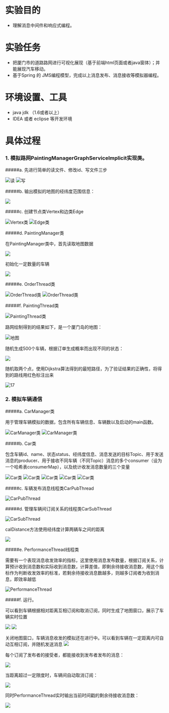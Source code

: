 # 实验目的
- 理解消息中间件和响应式编程。
# 实验任务
- 把厦门市的道路路网进行可视化展现（基于前端html页面或者java窗体）；并能展现汽车移动。
- 基于Spring 的 JMS编程模型，完成以上消息发布、消息接收等模拟器编程。

# 环境设置、工具
- java jdk （1.6或者以上）
- IDEA 或者 eclipse 等开发环境
# 具体过程
### 1. 模拟路网PaintingManagerGraphServiceImplicit实现类。
#####a. 先进行简单的读文件、修改id、写文件三步

![读](https://i.loli.net/2019/06/22/5d0e4686bb61a90284.png)
![写](https://i.loli.net/2019/06/22/5d0e4696d51c228889.png
)

#####b. 输出模拟的地图的经纬度范围信息：

![](https://i.loli.net/2019/06/22/5d0e479164f2e15868.png
)

#####c. 创建节点类Vertex和边类Edge

![Vertex类](https://i.loli.net/2019/06/22/5d0e489c1aa9b79224.png
)
![Edge类](https://i.loli.net/2019/06/22/5d0e489aaabd054154.png)

#####d. PaintingManager类

在PaintingManager类中，首先读取地图数据

![](https://i.loli.net/2019/06/22/5d0e49957b6bd95443.png
)

初始化一定数量的车辆

![](https://i.loli.net/2019/06/22/5d0e4a03efcad99745.png
)

#####e. OrderThread类

![OrderThread类](https://i.loli.net/2019/06/22/5d0e4a737d86038161.png
)
![OrderThread类](https://i.loli.net/2019/06/22/5d0e4b50b4ea591496.png
)

#####f. PaintingThread类

![PaintingThread类](https://i.loli.net/2019/06/22/5d0e4c16adb1446073.png
)

路网绘制得到的结果如下，是一个厦门岛的地图：

![地图](https://i.loli.net/2019/06/22/5d0e4cf56e06d25349.png
)

随机生成500个车辆，根据订单生成概率而出现不同的状态：

![](https://i.loli.net/2019/06/22/5d0e4d29e4deb54082.png)

随机取两个点，使用Dijkstra算法得到的最短路径，为了验证结果的正确性，将得到的路线用红色标注出来

![17](https://i.loli.net/2019/06/22/5d0e4dc9e1f3775611.png
)

### 2. 模拟车辆通信

#####a. CarManager类

用于管理车辆模拟的数据，包含所有车辆信息、车辆数以及启动的main函数。

![CarManager类](https://i.loli.net/2019/06/22/5d0e4e6f5f6e240005.png
)
![CarManager类](https://i.loli.net/2019/06/22/5d0e4e6f5d79e10346.png
)

#####b. Car类

包含车辆id、name、状态status、经纬度信息、消息发送的目标Topic、用于发送消息的producer、用于接收不同车辆（不同Topic）消息的多个consumer（设为一个哈希表consumerMap），以及统计收发消息数量的三个变量

![Car类](https://i.loli.net/2019/06/22/5d0e4f0de55eb24550.png
)
![Car类](https://i.loli.net/2019/06/22/5d0e4f0e52f3646843.png
)
![Car类](https://i.loli.net/2019/06/22/5d0e4f0cc159817326.png
)
![Car类](https://i.loli.net/2019/06/22/5d0e4f0cd309748530.png
)
![Car类](https://i.loli.net/2019/06/22/5d0e4f0ce465d12717.png
)

#####c. 车辆发布消息线程类CarPubThread

![CarPubThread](https://i.loli.net/2019/06/22/5d0e4ffb5d86161055.png
)

#####d. 管理车辆间订阅关系的线程类CarSubThread

![CarSubThread](https://i.loli.net/2019/06/22/5d0e502ce3d8e13378.png
)

calDistance方法使用经纬度计算两辆车之间的距离

![](https://i.loli.net/2019/06/22/5d0e505c755c372515.png
)

#####e. PerformanceThread线程类

需要有一个表现消息收发效率的指标，这里使用消息发布数量，根据订阅关系，计算预计收到消息数和实际收到消息数，计算差值，即剩余待接收消息数，用这个指标作为判断收发效率的标准，若剩余待接收消息数越多，则越多订阅者为收到消息，即效率越低

![PerformanceThread](https://i.loli.net/2019/06/23/5d0e50ae5ee5548347.png
)

#####f. 运行。

可以看到车辆根据相对距离互相订阅和取消订阅，同时生成了地图窗口，展示了车辆实时位置

![](https://i.loli.net/2019/06/23/5d0e519291a1f68044.png
)
![](https://i.loli.net/2019/06/23/5d0e5190cf7c329557.png)

关闭地图窗口，车辆消息收发的模拟还在进行中。可以看到车辆在一定距离内可自动互相订阅，并随机发送消息
![](https://i.loli.net/2019/06/23/5d0e5234eef0244958.png
)

每个订阅了发布者的接受者，都能接收到发布者发布的消息：

![](https://i.loli.net/2019/06/23/5d0e5235095e941220.png
)

当距离超过一定限度时，车辆间自动取消订阅：

![](https://i.loli.net/2019/06/23/5d0e52681749a28446.png
)

同时PerformanceThread实时输出当前时间戳的剩余待接收消息数：

![](https://i.loli.net/2019/06/23/5d0e52686552673842.png)


